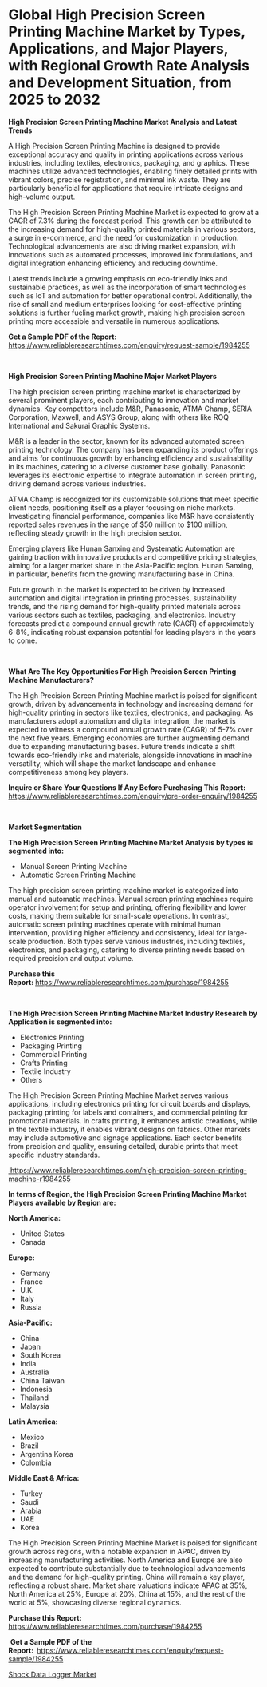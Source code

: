 <p><h1>Global High Precision Screen Printing Machine Market by Types, Applications, and Major Players, with Regional Growth Rate Analysis and Development Situation, from 2025 to 2032</h1></p><p><strong>High Precision Screen Printing Machine Market Analysis and Latest Trends</strong></p>
<p><p>A High Precision Screen Printing Machine is designed to provide exceptional accuracy and quality in printing applications across various industries, including textiles, electronics, packaging, and graphics. These machines utilize advanced technologies, enabling finely detailed prints with vibrant colors, precise registration, and minimal ink waste. They are particularly beneficial for applications that require intricate designs and high-volume output.</p><p>The High Precision Screen Printing Machine Market is expected to grow at a CAGR of 7.3% during the forecast period. This growth can be attributed to the increasing demand for high-quality printed materials in various sectors, a surge in e-commerce, and the need for customization in production. Technological advancements are also driving market expansion, with innovations such as automated processes, improved ink formulations, and digital integration enhancing efficiency and reducing downtime.</p><p>Latest trends include a growing emphasis on eco-friendly inks and sustainable practices, as well as the incorporation of smart technologies such as IoT and automation for better operational control. Additionally, the rise of small and medium enterprises looking for cost-effective printing solutions is further fueling market growth, making high precision screen printing more accessible and versatile in numerous applications.</p></p>
<p><strong>Get a Sample PDF of the Report:&nbsp;</strong> <a href="https://www.reliableresearchtimes.com/enquiry/request-sample/1984255?utm_campaign=2237&utm_medium=2&utm_source=Github&utm_content=ia&utm_term=10042025&utm_id=high-precision-screen-printing-machine">https://www.reliableresearchtimes.com/enquiry/request-sample/1984255</a></p>
<p>&nbsp;</p>
<p><strong>High Precision Screen Printing Machine Major Market Players</strong></p>
<p><p>The high precision screen printing machine market is characterized by several prominent players, each contributing to innovation and market dynamics. Key competitors include M&R, Panasonic, ATMA Champ, SERIA Corporation, Maxwell, and ASYS Group, along with others like ROQ International and Sakurai Graphic Systems.</p><p>M&R is a leader in the sector, known for its advanced automated screen printing technology. The company has been expanding its product offerings and aims for continuous growth by enhancing efficiency and sustainability in its machines, catering to a diverse customer base globally. Panasonic leverages its electronic expertise to integrate automation in screen printing, driving demand across various industries.</p><p>ATMA Champ is recognized for its customizable solutions that meet specific client needs, positioning itself as a player focusing on niche markets. Investigating financial performance, companies like M&R have consistently reported sales revenues in the range of $50 million to $100 million, reflecting steady growth in the high precision sector.</p><p>Emerging players like Hunan Sanxing and Systematic Automation are gaining traction with innovative products and competitive pricing strategies, aiming for a larger market share in the Asia-Pacific region. Hunan Sanxing, in particular, benefits from the growing manufacturing base in China.</p><p>Future growth in the market is expected to be driven by increased automation and digital integration in printing processes, sustainability trends, and the rising demand for high-quality printed materials across various sectors such as textiles, packaging, and electronics. Industry forecasts predict a compound annual growth rate (CAGR) of approximately 6-8%, indicating robust expansion potential for leading players in the years to come.</p></p>
<p>&nbsp;</p>
<p><strong>What Are The Key Opportunities For High Precision Screen Printing Machine Manufacturers?</strong></p>
<p><p>The High Precision Screen Printing Machine market is poised for significant growth, driven by advancements in technology and increasing demand for high-quality printing in sectors like textiles, electronics, and packaging. As manufacturers adopt automation and digital integration, the market is expected to witness a compound annual growth rate (CAGR) of 5-7% over the next five years. Emerging economies are further augmenting demand due to expanding manufacturing bases. Future trends indicate a shift towards eco-friendly inks and materials, alongside innovations in machine versatility, which will shape the market landscape and enhance competitiveness among key players.</p></p>
<p><strong>Inquire or Share Your Questions If Any Before Purchasing This Report:</strong> <a href="https://www.reliableresearchtimes.com/enquiry/pre-order-enquiry/1984255?utm_campaign=2237&utm_medium=2&utm_source=Github&utm_content=ia&utm_term=10042025&utm_id=high-precision-screen-printing-machine">https://www.reliableresearchtimes.com/enquiry/pre-order-enquiry/1984255</a></p>
<p>&nbsp;</p>
<p><strong>Market Segmentation</strong></p>
<p><strong>The High Precision Screen Printing Machine Market Analysis by types is segmented into:</strong></p>
<p><ul><li>Manual Screen Printing Machine</li><li>Automatic Screen Printing Machine</li></ul></p>
<p><p>The high precision screen printing machine market is categorized into manual and automatic machines. Manual screen printing machines require operator involvement for setup and printing, offering flexibility and lower costs, making them suitable for small-scale operations. In contrast, automatic screen printing machines operate with minimal human intervention, providing higher efficiency and consistency, ideal for large-scale production. Both types serve various industries, including textiles, electronics, and packaging, catering to diverse printing needs based on required precision and output volume.</p></p>
<p><strong>Purchase this Report:&nbsp;</strong><a href="https://www.reliableresearchtimes.com/purchase/1984255?utm_campaign=2237&utm_medium=2&utm_source=Github&utm_content=ia&utm_term=10042025&utm_id=high-precision-screen-printing-machine">https://www.reliableresearchtimes.com/purchase/1984255</a></p>
<p>&nbsp;</p>
<p><strong>The High Precision Screen Printing Machine Market Industry Research by Application is segmented into:</strong></p>
<p><ul><li>Electronics Printing</li><li>Packaging Printing</li><li>Commercial Printing</li><li>Crafts Printing</li><li>Textile Industry</li><li>Others</li></ul></p>
<p><p>The High Precision Screen Printing Machine Market serves various applications, including electronics printing for circuit boards and displays, packaging printing for labels and containers, and commercial printing for promotional materials. In crafts printing, it enhances artistic creations, while in the textile industry, it enables vibrant designs on fabrics. Other markets may include automotive and signage applications. Each sector benefits from precision and quality, ensuring detailed, durable prints that meet specific industry standards.</p></p>
<p><a href="https://www.reliableresearchtimes.com/high-precision-screen-printing-machine-r1984255?utm_campaign=2237&utm_medium=2&utm_source=Github&utm_content=ia&utm_term=10042025&utm_id=high-precision-screen-printing-machine">&nbsp;https://www.reliableresearchtimes.com/high-precision-screen-printing-machine-r1984255</a></p>
<p><strong>In terms of Region, the High Precision Screen Printing Machine Market Players available by Region are:</strong></p>
<p>
    <p> <strong> North America: </strong>
        <ul>
            <li>United States</li>
            <li>Canada</li>
        </ul>
        </p> 
    <p> <strong> Europe: </strong>
        <ul>
            <li>Germany</li>
            <li>France</li>
            <li>U.K.</li>
            <li>Italy</li>
            <li>Russia</li>
        </ul>
        </p> 
    <p> <strong> Asia-Pacific: </strong>
        <ul>
            <li>China</li>
            <li>Japan</li>
            <li>South Korea</li>
            <li>India</li>
            <li>Australia</li>
            <li>China Taiwan</li>
            <li>Indonesia</li>
            <li>Thailand</li>
            <li>Malaysia</li>
        </ul>
        </p> 
    <p> <strong> Latin America: </strong>
        <ul>
            <li>Mexico</li>
            <li>Brazil</li>
            <li>Argentina Korea</li>
            <li>Colombia</li>
        </ul>
        </p> 
    <p> <strong> Middle East & Africa: </strong>
        <ul>
            <li>Turkey</li>
            <li>Saudi</li>
            <li>Arabia</li>
            <li>UAE</li>
            <li>Korea</li>
        </ul>
    </p>
    </p>
<p><p>The High Precision Screen Printing Machine Market is poised for significant growth across regions, with a notable expansion in APAC, driven by increasing manufacturing activities. North America and Europe are also expected to contribute substantially due to technological advancements and the demand for high-quality printing. China will remain a key player, reflecting a robust share. Market share valuations indicate APAC at 35%, North America at 25%, Europe at 20%, China at 15%, and the rest of the world at 5%, showcasing diverse regional dynamics.</p></p>
<p><strong>Purchase this Report: </strong><a href="https://www.reliableresearchtimes.com/purchase/1984255?utm_campaign=2237&utm_medium=2&utm_source=Github&utm_content=ia&utm_term=10042025&utm_id=high-precision-screen-printing-machine">https://www.reliableresearchtimes.com/purchase/1984255</a></p>
<p>&nbsp;<strong>Get a Sample PDF of the Report:&nbsp;&nbsp;</strong><a href="https://www.reliableresearchtimes.com/enquiry/request-sample/1984255?utm_campaign=2237&utm_medium=2&utm_source=Github&utm_content=ia&utm_term=10042025&utm_id=high-precision-screen-printing-machine">https://www.reliableresearchtimes.com/enquiry/request-sample/1984255</a></p>
<p><strong></strong></p>
<p><p><a href="https://github.com/daddskokenk4/Market-Research-Report-List-1/blob/main/shock-data-logger-market.md?utm_campaign=2237&utm_medium=2&utm_source=Github&utm_content=ia&utm_term=10042025&utm_id=high-precision-screen-printing-machine">Shock Data Logger Market</a></p></p>